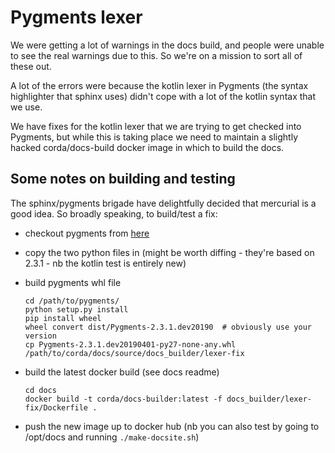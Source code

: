 # Pygments lexer

We were getting a lot of warnings in the docs build, and people were unable to see the real warnings due to this.  So we're on a mission
to sort all of these out.

A lot of the errors were because the kotlin lexer in Pygments (the syntax highlighter that sphinx uses) didn't cope with a lot of the 
kotlin syntax that we use.  

We have fixes for the kotlin lexer that we are trying to get checked into Pygments, but while this is taking place we need to maintain a 
slightly hacked corda/docs-build docker image in which to build the docs.

## Some notes on building and testing

The sphinx/pygments brigade have delightfully decided that mercurial is a good idea.  So broadly speaking, to build/test a fix:

 * checkout pygments from [here](https://bitbucket.org/birkenfeld/pygments-main/overview)
 * copy the two python files in (might be worth diffing - they're based on 2.3.1 - nb the kotlin test is entirely new)   
 * build pygments whl file
 
   ```
   cd /path/to/pygments/
   python setup.py install
   pip install wheel
   wheel convert dist/Pygments-2.3.1.dev20190  # obviously use your version
   cp Pygments-2.3.1.dev20190401-py27-none-any.whl /path/to/corda/docs/source/docs_builder/lexer-fix
   ```
 * build the latest docker build (see docs readme)

   ```
   cd docs
   docker build -t corda/docs-builder:latest -f docs_builder/lexer-fix/Dockerfile .
   ```
  
 * push the new image up to docker hub (nb you can also test by going to /opt/docs and running `./make-docsite.sh`)
 
